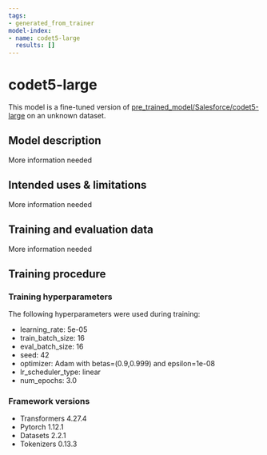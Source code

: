 ```yaml
---
tags:
- generated_from_trainer
model-index:
- name: codet5-large
  results: []
---
```


<!-- This model card has been generated automatically according to the information the Trainer had access to. You
should probably proofread and complete it, then remove this comment. -->

# codet5-large

This model is a fine-tuned version of [pre_trained_model/Salesforce/codet5-large](https://huggingface.co/pre_trained_model/Salesforce/codet5-large) on an unknown dataset.

## Model description

More information needed

## Intended uses & limitations

More information needed

## Training and evaluation data

More information needed

## Training procedure

### Training hyperparameters

The following hyperparameters were used during training:
- learning_rate: 5e-05
- train_batch_size: 16
- eval_batch_size: 16
- seed: 42
- optimizer: Adam with betas=(0.9,0.999) and epsilon=1e-08
- lr_scheduler_type: linear
- num_epochs: 3.0

### Framework versions

- Transformers 4.27.4
- Pytorch 1.12.1
- Datasets 2.2.1
- Tokenizers 0.13.3
